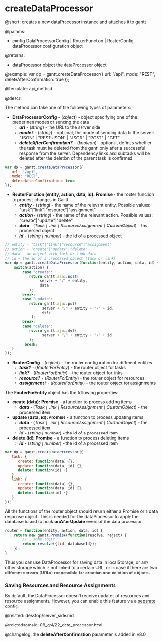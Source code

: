 createDataProcessor
=============

@short:
	creates a new dataProcessor instance and attaches it to gantt

@params:
- config	DataProcessorConfig | RouterFunction | RouterConfig 		dataProcessor configuration object

@returns: 
- dataProcessor		object		the dataProcessor object


@example:
var dp = gantt.createDataProcessor({
   url: "/api",
   mode: "REST",
   deleteAfterConfirmation: true
});


@template:	api_method

@descr:

The method can take one of the following types of parameters:

- <span class=subproperty>**DataProcessorConfig**</span> - (*object*) - object specifying one of the predefined modes of sending the data
    - **_url_** - (*string*) - the URL to the server side
    - **_mode?_** - (*string*) - optional, the mode of sending data to the server: "JSON" | "REST-JSON" | "JSON" | "POST" | "GET"
    - **_deleteAfterConfirmation?_** - (*boolean*) - optional, defines whether the task must be deleted from the gantt only after a successful response from the server. Dependency links and subtasks will be deleted after the deletion of the parent task is confirmed.


~~~js
var dp = gantt.createDataProcessor({
   url: "/api",
   mode: "REST",
   deleteAfterConfirmation: true
});
~~~



- <span class=submethod>**RouterFunction (entity, action, data, id): Promise**</span> - the router function to process changes in Gantt
    - **_entity_** - (*string*) - the name of the relevant entity. Possible values: "task"|"link"|"resource"|"assignment"
    - **_action_** - (*string*) - the name of the relevant action. Possible values:  "create"|"update"|"delete"
    - **_data_** - (*Task | Link | ResourceAssignment | CustomObject*) - the processed object
    - **_id_** - (*string | number*) - the id of a processed object



~~~js
// entity - "task"|"link"|"resource"|"assignment"
// action - "create"|"update"|"delete"
// data - an object with task or link data
// id – the id of a processed object (task or link)
var dp = gantt.createDataProcessor(function(entity, action, data, id) { 
	switch(action) {
    	case "create":
           return gantt.ajax.post(
            	server + "/" + entity,
                data
           );
        break;
        case "update":
           return gantt.ajax.put(
                 server + "/" + entity + "/" + id,
                 data
            );
        break;
        case "delete":
           return gantt.ajax.del(
                 server + "/" + entity + "/" + id
           );
         break;
   }
});
~~~


- <span class=subproperty>**RouterConfig**</span> - (*object*) - the router configuration for different entities
    - **_task?_** - (*RouterForEntity*) - the router object for tasks
    - **_link?_** - (*RouterForEntity*) - the router object for links
    - **_resource?_** - (*RouterForEntity*) - the router object for resources
    - **_assignment?_** - (*RouterForEntity*) - the router object for assignments


The **RouterForEntity** object has the following properties:

- <span class=submethod>**create (data): Promise**</span> - a function to process adding items
    - **_data_** - (*Task | Link | ResourceAssignment | CustomObject*) - the processed item
- <span class=submethod>**update (data, id): Promise**</span> - a function to process updating items
    - **_data_** - (*Task | Link | ResourceAssignment | CustomObject*) - the processed item
    - **_id_** - (*string | number*) - the id of a processed item
- <span class=submethod>**delete (id): Promise**</span> - a function to process deleting items
    - **_id_** - (*string | number*) - the id of a processed item


~~~js
var dp = gantt.createDataProcessor({ 
   task: {
      create: function(data) {},
      update: function(data, id) {},
      delete: function(id) {}
   },
   link: {
      create: function(data) {},
      update: function(data, id) {},
      delete: function(id) {}
   }
});
~~~

All the functions of the router object should return either a Promise or a data response object. This is needed for the dataProcessor to apply the database id and to hook **onAfterUpdate** event of the data processor.

~~~js
router = function(entity, action, data, id) {
	return new gantt.Promise(function(resolve, reject) {
    	// … some logic
        return resolve({tid: databaseId});
 	});
}
~~~

Thus you can use DataProcessor for saving data in localStorage, or any other storage which is not linked to a certain URL, or in case if there are two different servers (URLs) responsible for creation and deletion of objects.


### Saving Resources and Resource Assignments

By default, the DataProcessor doesn't receive updates of resources and resource assignments. 
However, you can enable this feature via a [separate config](desktop/server_side.md#routingcrudactionsofresourcesandresourceassignments).

@related:
	desktop/server_side.md

@relatedsample:
	08_api/22_data_processor.html

@changelog:
the **deleteAfterConfirmation** parameter is added in v8.0